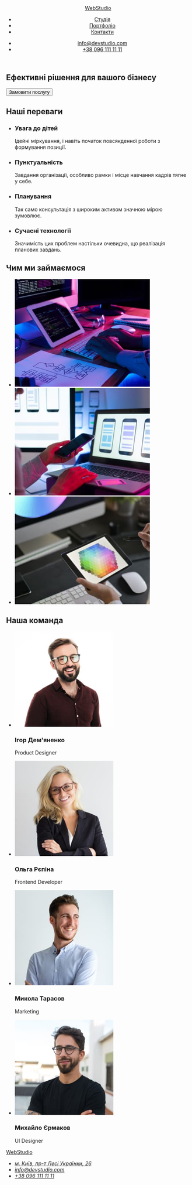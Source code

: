 <!DOCTYPE html>
<html lang="uk">
  <head>
    <meta charset="UTF-8" />
    <meta http-equiv="X-UA-Compatible" content="IE=edge" />
    <meta name="viewport" content="width=device-width, initial-scale=1.0" />
    <title>WebStudio</title>
    <link
      rel="stylesheet"
      href="https://cdnjs.cloudflare.com/ajax/libs/modern-normalize/1.1.0/modern-normalize.min.css"
    />
    <link rel="stylesheet" href="./css/styles.css" />
    <link rel="preconnect" href="https://fonts.googleapis.com" />
    <link rel="preconnect" href="https://fonts.gstatic.com" crossorigin />
    <link
      href="https://fonts.googleapis.com/css2?family=Raleway:wght@700&family=Roboto:wght@400;500;700;900&display=swap"
      rel="stylesheet"
    />
  </head>

  <body>
    <header>
      <div class="container main-nav">
        <nav class="main-nav">
          <a href="./index.html" class="logo"><span class="logo-text">Web</span>Studio</a>
          <ul class="site-nav list">
            <li class="nav">
              <a href="#" class="link">Студія</a>
            </li>
            <li class="nav">
              <a href="./portfolio.html" class="link">Портфоліо</a>
            </li>
            <li class="nav">
              <a href="#" class="link">Контакти</a>
            </li>
          </ul>
        </nav>
        <ul class="contacts list">
          <li class="contact">
            <a href="#" class="link-contacts">info@devstudio.com</a>
          </li>
          <li class="contact">
            <a href="#" class="link-contacts">+38 096 111 11 11</a>
          </li>
        </ul>
      </div>
    </header>
    <main>
      <section class="section hero">
        <div class="container">
          <h1 class="hero-title">Ефективні рішення для вашого бізнесу</h1>
          <button type="button" class="button">Замовити послугу</button>
        </div>
      </section>
      <section class="section">
        <div class="container">
          <h2 class="visually-hidden">Наші переваги</h2>
          <ul class="section-features list">
            <li class="features">
              <h3 class="features-title">Увага до дітей</h3>
              <p class="text">
                Ідейні міркування, і навіть початок повсякденної роботи з формування позиції.
              </p>
            </li>
            <li class="features">
              <h3 class="features-title">Пунктуальність</h3>
              <p class="text">
                Завдання організації, особливо рамки і місце навчання кадрів тягне у себе.
              </p>
            </li>
            <li class="features">
              <h3 class="features-title">Планування</h3>
              <p class="text">Так само консультація з широким активом значною мірою зумовлює.</p>
            </li>
            <li class="features">
              <h3 class="features-title">Сучасні технології</h3>
              <p class="text">
                Значимість цих проблем настільки очевидна, що реалізація планових завдань.
              </p>
            </li>
          </ul>
        </div>
      </section>
      <section class="section">
        <div class="container">
          <h2 class="section-work">Чим ми займаємося</h2>
          <ul class="work list">
            <li class="work-img">
              <img
                src="./images/img1.jpg"
                alt="Людина пише код на планшеті з клавіатури"
                width="370"
              />
            </li>
            <li class="work-img">
              <img
                src="./images/img2.jpg"
                alt="Людина розробляє макет телефона на комп'ютері"
                width="370"
              />
            </li>
            <li class="work-img">
              <img src="./images/img3.jpg" alt="Людина працює на планшеті" width="370" />
            </li>
          </ul>
        </div>
      </section>
      <section class="section section-team">
        <div class="container">
          <h2 class="team">Наша команда</h2>
          <ul class="items-team list">
            <li class="team-image">
              <img
                src="./images/img4.jpg"
                alt="Чоловік в коричневій сорочці посміхається"
                width="270"
              />
              <div class="card">
                <h3 class="title">Ігор Дем'яненко</h3>
                <p class="subtitle">Product Designer</p>
              </div>
            </li>
            <li class="team-image">
              <img src="./images/img5.jpg" alt="Дівчина блондинка посміхається" width="270" />
              <div class="card">
                <h3 class="title">Ольга Рєпіна</h3>
                <p class="subtitle">Frontend Developer</p>
              </div>
            </li>
            <li class="team-image">
              <img src="./images/img6.jpg" alt="Чоловік в білій сорочці посміхається" width="270" />
              <div class="card">
                <h3 class="title">Микола Тарасов</h3>
                <p class="subtitle">Marketing</p>
              </div>
            </li>
            <li class="team-image">
              <img
                src="./images/img7.jpg"
                alt="Чоловік в чорній сорочці склав руки перед собою "
                width="270"
              />
              <div class="card">
                <h3 class="title">Михайло Єрмаков</h3>
                <p class="subtitle">UI Designer</p>
              </div>
            </li>
          </ul>
        </div>
      </section>
    </main>
    <footer class="footer">
      <div class="container">
        <a href="./index.html" class="logo-footer"><span class="logo-web">Web</span>Studio</a>
        <address>
          <ul class="link-items list">
            <li class="link-adress">
              <a
                href="https://goo.gl/maps/CPtrU1FHBa2aNyZL9"
                target="_blank"
                rel="noopener noreferrer nofollow"
                class="link-adress"
                >м. Київ, пр-т Лесі Українки, 26</a
              >
            </li>
            <li class="link-name">
              <a href="#" class="link-item">info@devstudio.com</a>
            </li>
            <li class="link-name">
              <a href="#" class="link-item">+38 096 111 11 11</a>
            </li>
          </ul>
        </address>
      </div>
    </footer>
  </body>
</html>
